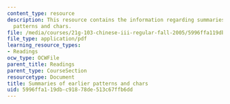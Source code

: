 ```yaml
---
content_type: resource
description: This resource contains the information regarding summaries of earlier
  patterns and chars.
file: /media/courses/21g-103-chinese-iii-regular-fall-2005/5996ffa119dbc91878de513c67ffb6dd_MIT21G_103F05_uni1_7_rvw.pdf
file_type: application/pdf
learning_resource_types:
- Readings
ocw_type: OCWFile
parent_title: Readings
parent_type: CourseSection
resourcetype: Document
title: Summaries of earlier patterns and chars
uid: 5996ffa1-19db-c918-78de-513c67ffb6dd
---
```

